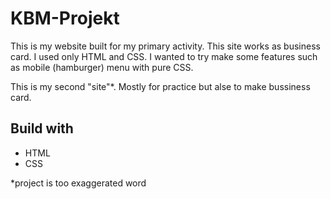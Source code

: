 # KBM-Projekt

This is my website built for my primary activity. This site works as business card.
I used only HTML and CSS. I wanted to try make some features such as mobile (hamburger) menu with pure CSS.

This is my second "site"\*. Mostly for practice but alse to make bussiness card.

## Build with

- HTML
- CSS

\*project is too exaggerated word

